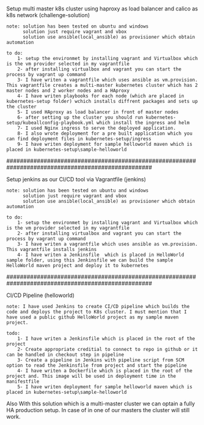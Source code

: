 ###
Setup multi master k8s cluster using haproxy as load balancer and calico as k8s network (challenge-solution)

    note: solution has been tested on ubuntu and windows
          solution just require vagrant and vbox
          solution use ansible(local_ansible) as provisioner which obtain automation 

    to do:
        1- setup the environmet by installing vagrant and Virtualbox which is the vm provider selected in my vagrantfile
        2- after installing virtualbox and vagrant you can start the process by vagrant up command
        3- I have writen a vagrantfile which uses ansible as vm.provision. This vagrantfile creates a multi-master kubernetes cluster which has 2 master nodes and 2 worker nodes and a HAproxy
        4- I have writen playbooks for each node (which are placed in kubernetes-setup folder) wchich installs diffrent packages and sets up the cluster
        5- I used HAproxy as load balancer in front of master nodes
        6- after setting up the cluster you should run kubernetes-setup/kubeallconfig-playbook.yml which install the ingress and helm
        7- I used Nginx ingress to serve the deployed application. 
        8- I also wrote deployment for a pre built application which you can find deployment files in kubernetes-setup/ingress
        9- I have writen deployment for sample helloworld maven which is placed in kubernetes-setup\sample-helloworld

###################################################################################################

Setup jenkins as our CI/CD tool via Vagrantfile (jenkins)

    note: solution has been tested on ubuntu and windows
          solution just require vagrant and vbox
          solution use ansible(local_ansible) as provisioner which obtain automation

    to do: 
        1- setup the environmet by installing vagrant and Virtualbox which is the vm provider selected in my vagrantfile
        2- after installing virtualbox and vagrant you can start the process by vagrant up command
        3- I have writen a vagrantfile which uses ansible as vm.provision. This vagrantfile installs jenkins
        4- I have writen a Jenkinsfile  which is placed in HelloWorld sample folder, using this Jenkinsfile we can build the sample HelloWorld maven project and deploy it to kubernetes

###################################################################################################

CI/CD Pipeline (helloworld)

    note: I have used Jenkins to create CI/CD pipeline which builds the code and deploys the project to K8s cluster. I must mention that I have used a public github HelloWorld project as my sample maven project.

    todo:
        1- I have writen a Jenkinsfile which is placed in the root of the project
        2- Create appropriate creditial to connect to repo in github or it can be handled in checkout step in pipeline
        3- Create a pipeline in Jenkins with pipeline script from SCM option to read the Jenkinsfile from project and start the pipeline
        4- I have writen a Dockerfile which is placed in the root of the project and. This image will be used in deployment time in the manifestfile
        5- I have writen deployment for sample helloworld maven which is placed in kubernetes-setup\sample-helloworld


Also With this solution which is a multi-master cluster we can optain a fully HA production setup. In case of in one of our masters the cluster will still work.
